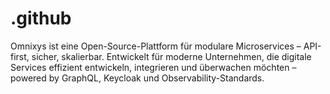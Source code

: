 # .github
Omnixys ist eine Open-Source-Plattform für modulare Microservices – API-first, sicher, skalierbar. Entwickelt für moderne Unternehmen, die digitale Services effizient entwickeln, integrieren und überwachen möchten – powered by GraphQL, Keycloak und Observability-Standards.
